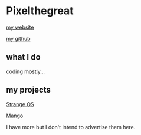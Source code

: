 # Pixelthegreat
[my website](https://www.fanfavoritessofar.com)

[my github](https://www.github.com/Pixelthegreat)

## what I do
coding mostly...

## my projects
[Strange OS](https://www.github.com/Pixelthegreat/strange-os)

[Mango](https://www.github.com/Pixelthegreat/mango)

I have more but I don't intend to advertise them here.
